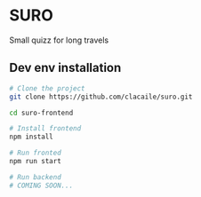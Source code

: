 # SURO

Small quizz for long travels

## Dev env installation

```bash
# Clone the project
git clone https://github.com/clacaile/suro.git

cd suro-frontend

# Install frontend
npm install

# Run fronted
npm run start

# Run backend
# COMING SOON...
```